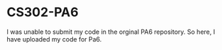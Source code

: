 # CS302-PA6
I was unable to submit my code in the orginal PA6 repository. So here, I have uploaded my code for Pa6.
